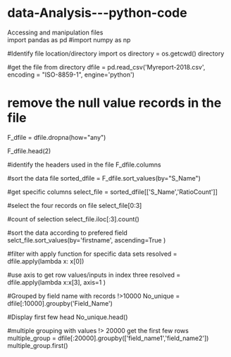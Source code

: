 # data-Analysis---python-code
Accessing and manipulation files  
import pandas as pd
#import numpy as np

#Identify file location/directory 
import os
directory = os.getcwd()
directory

#get the file from directory
dfile = pd.read_csv('Myreport-2018.csv', encoding = "ISO-8859-1", engine='python')

# remove the null value records in the file 

F_dfile = dfile.dropna(how="any")

F_dfile.head(2)

#identify the headers used in the file
F_dfile.columns

#sort the data file
sorted_dfile = F_dfile.sort_values(by="S_Name")

#get specific columns 
select_file = sorted_dfile[['S_Name','RatioCount']]

#select the four records on file
select_file[0:3]

#count of selection
select_file.iloc[:3].count()

#sort the data according to prefered field
selct_file.sort_values(by='firstname', ascending=True )

#filter with apply function for specific data sets 
resolved = dfile.apply(lambda x: x[0])

#use axis to get row values/inputs in index three
resolved = dfile.apply(lambda x:x[3], axis=1 )

#Grouped by field name with records !>10000
No_unique = dfile[:10000].groupby('Field_Name')

#Display first few head
No_unique.head()

#multiple grouping with values !> 20000 get the first few rows
multiple_group = dfile[:20000].groupby(['field_name1','field_name2'])
multiple_group.first()

